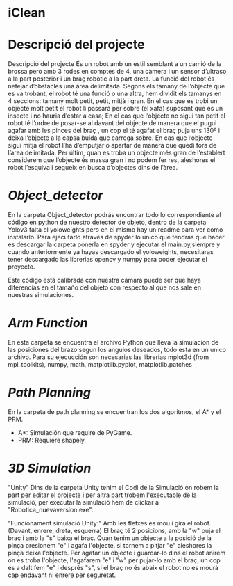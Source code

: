 # iClean

# Descripció del projecte
Descripció del projecte
És un robot amb un estil semblant a un camió de la brossa però amb 3 rodes en comptes de 4, una càmera i un sensor d’ultraso a la part  posterior  i un braç robòtic a la part dreta.  La funció del robot és netejar d’obstacles una àrea delimitada. Segons els tamany de l’objecte que es va trobant, el robot té una funció o una altra, hem dividit els tamanys  en 4 seccions: tamany molt petit, petit, mitjà i gran. En el cas que es trobi un objecte molt petit el robot li passarà per sobre (el xafa) suposant que és un insecte i no hauria d’estar a casa; En el cas que l’objecte no sigui tan petit el robot té l’ordre de posar-se al davant del objecte de manera que el pugui agafar amb les pinces del braç , un cop el té agafat el braç puja uns 130º i deixa l’objecte a la capsa buida que carrega sobre. En cas que l’objecte sigui mitjà el robot l’ha d’emputjar o apartar de manera que quedi fora de l’àrea delimitada. Per últim, quan es troba un objecte més gran de l’establert considerem que l’objecte és massa gran i no podem fer res, aleshores el robot l’esquiva i segueix en busca d’objectes dins de l’àrea.


# *Object_detector*

En la carpeta Object_detector podrás encontrar todo lo correspondiente al código en python de nuestro detector de objeto,
dentro de la carpeta Yolov3 falta el yoloweights pero en el mismo hay un readme para ver como instalarlo. 
Para ejecutarlo através de spyder lo único que tendrás que hacer es descargar la carpeta ponerla en spyder y ejecutar el
main.py,siempre y cuando anteriormente ya hayas descargado el yoloweights, necesitaras tener descargado las librerias opencv
y numpy para poder ejecutar el proyecto.

Este código está calibrada con nuestra cámara puede ser que haya diferencias en el tamaño del objeto con respecto al que nos
sale en nuestras simulaciones.

# *Arm Function*

En esta carpeta se encuentra el archivo Python que lleva la simulacion de las posiciones del brazo segun los angulos deseados, todo esta en un unico archivo. 
Para su ejecucción son necesarias las librerias mplot3d (from mpl_toolkits), numpy, math, matplotlib.pyplot, matplotlib.patches

# *Path Planning*

En la carpeta de path planning se encuentran los dos algoritmos, el A* y el PRM.

- A*: Simulación que require de PyGame.
- PRM: Requiere shapely.

# *3D Simulation*

"Unity"
Dins de la carpeta Unity tenim el Codi de la Simulació on robem la part per editar el projecte i per altra part trobem l'executable de la simulació, per executar la simulació hem de clickar a "Robotica_nuevaversion.exe".

"Funcionament simulació Unity:"
Amb les fletxes es mou i gira el robot. (Davant, enrere, dreta, esquerra)
El braç té 2 posicions, amb la "w" puja el braç i amb la "s" baixa el braç.
Quan tenim un objecte a la posició de la pinça presionem "e" i agafa l'objecte, si tornem a pitjar "e" aleshores la pinça deixa l'objecte.
Per agafar un objecte i guardar-lo dins el robot anirem on es troba l'objecte, l'agafarem "e" i "w" per pujar-lo amb el braç, un cop és a dalt fem "e" i després "s", si el braç no és abaix el robot no es mourà cap endavant ni enrere per seguretat.
